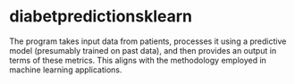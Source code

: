# diabetpredictionsklearn
The program takes input data from patients, processes it using a predictive model (presumably trained on past data), and then provides an output in terms of these metrics. This aligns with the methodology employed in machine learning applications.
